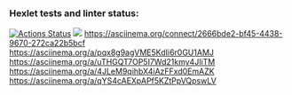 ### Hexlet tests and linter status:
[![Actions Status](https://github.com/leilanimoone/python-project-49/workflows/hexlet-check/badge.svg)](https://github.com/leilanimoone/python-project-49/actions)
<a href="https://codeclimate.com/github/leilanimoone/python-project-49/maintainability"><img src="https://api.codeclimate.com/v1/badges/8579fdead27eaada1b06/maintainability" /></a>
https://asciinema.org/connect/2666bde2-bf45-4438-9670-272ca22b5bcf
https://asciinema.org/a/pqx8g9agVME5KdIi6r0GU1AMJ
https://asciinema.org/a/uTHGQT7OP5I7Wd21kmy4JIiTM
https://asciinema.org/a/4JLeM9qihbX4iAzFFxd0EmAZK
https://asciinema.org/a/qYS4cAEXpAPf5KZtPpVQpswLV
